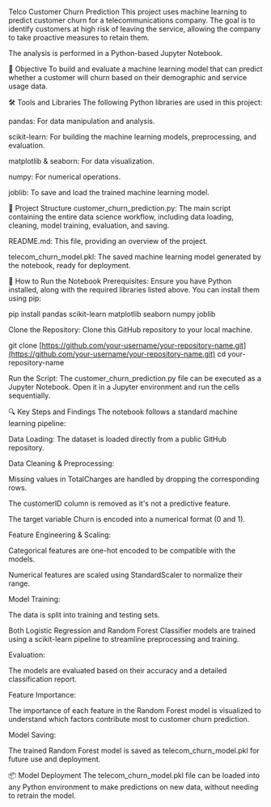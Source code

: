Telco Customer Churn Prediction
This project uses machine learning to predict customer churn for a telecommunications company. The goal is to identify customers at high risk of leaving the service, allowing the company to take proactive measures to retain them.

The analysis is performed in a Python-based Jupyter Notebook.

🎯 Objective
To build and evaluate a machine learning model that can predict whether a customer will churn based on their demographic and service usage data.

🛠️ Tools and Libraries
The following Python libraries are used in this project:

pandas: For data manipulation and analysis.

scikit-learn: For building the machine learning models, preprocessing, and evaluation.

matplotlib & seaborn: For data visualization.

numpy: For numerical operations.

joblib: To save and load the trained machine learning model.

📂 Project Structure
customer_churn_prediction.py: The main script containing the entire data science workflow, including data loading, cleaning, model training, evaluation, and saving.

README.md: This file, providing an overview of the project.

telecom_churn_model.pkl: The saved machine learning model generated by the notebook, ready for deployment.

🚀 How to Run the Notebook
Prerequisites: Ensure you have Python installed, along with the required libraries listed above. You can install them using pip:

pip install pandas scikit-learn matplotlib seaborn numpy joblib

Clone the Repository: Clone this GitHub repository to your local machine.

git clone [https://github.com/your-username/your-repository-name.git](https://github.com/your-username/your-repository-name.git)
cd your-repository-name

Run the Script: The customer_churn_prediction.py file can be executed as a Jupyter Notebook. Open it in a Jupyter environment and run the cells sequentially.

🔍 Key Steps and Findings
The notebook follows a standard machine learning pipeline:

Data Loading: The dataset is loaded directly from a public GitHub repository.

Data Cleaning & Preprocessing:

Missing values in TotalCharges are handled by dropping the corresponding rows.

The customerID column is removed as it's not a predictive feature.

The target variable Churn is encoded into a numerical format (0 and 1).

Feature Engineering & Scaling:

Categorical features are one-hot encoded to be compatible with the models.

Numerical features are scaled using StandardScaler to normalize their range.

Model Training:

The data is split into training and testing sets.

Both Logistic Regression and Random Forest Classifier models are trained using a scikit-learn pipeline to streamline preprocessing and training.

Evaluation:

The models are evaluated based on their accuracy and a detailed classification report.

Feature Importance:

The importance of each feature in the Random Forest model is visualized to understand which factors contribute most to customer churn prediction.

Model Saving:

The trained Random Forest model is saved as telecom_churn_model.pkl for future use and deployment.

📦 Model Deployment
The telecom_churn_model.pkl file can be loaded into any Python environment to make predictions on new data, without needing to retrain the model.
